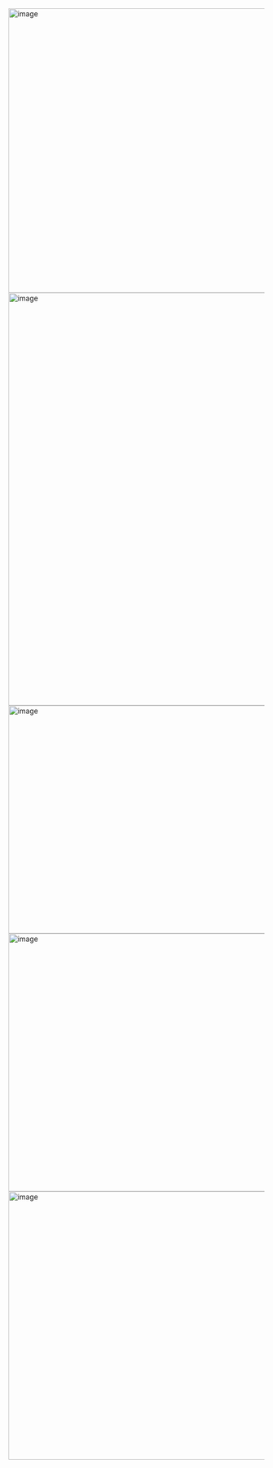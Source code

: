 <img width="1372" height="559" alt="image" src="https://github.com/user-attachments/assets/5824ad80-68fb-4bde-ae97-5cd638f0177c" />
<img width="1393" height="811" alt="image" src="https://github.com/user-attachments/assets/5849151c-dd01-4cb1-8fb9-69eeda75d176" />
<img width="1373" height="448" alt="image" src="https://github.com/user-attachments/assets/d45b1d18-9d02-40d4-ba1d-e550e91b73ee" />
<img width="1388" height="507" alt="image" src="https://github.com/user-attachments/assets/738bc7c8-18ae-47de-b25f-0143a629dae6" />
<img width="1390" height="527" alt="image" src="https://github.com/user-attachments/assets/60d897a9-0e03-4d83-b82d-511d2445b8b8" />

